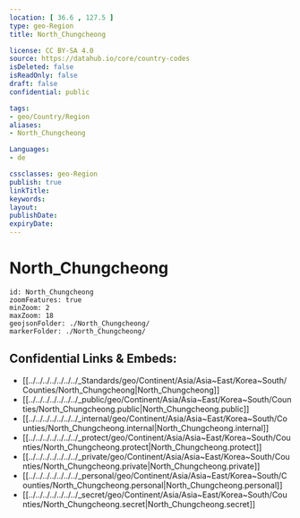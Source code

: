 ```yaml
---
location: [ 36.6 , 127.5 ] 
type: geo-Region
title: North_Chungcheong

license: CC BY-SA 4.0
source: https://datahub.io/core/country-codes
isDeleted: false
isReadOnly: false
draft: false
confidential: public

tags:
- geo/Country/Region
aliases:
- North_Chungcheong

Languages:
- de

cssclasses: geo-Region
publish: true
linkTitle: 
keywords: 
layout: 
publishDate: 
expiryDate: 
---
```


# North_Chungcheong

```leaflet
id: North_Chungcheong
zoomFeatures: true 
minZoom: 2 
maxZoom: 18
geojsonFolder: ./North_Chungcheong/
markerFolder: ./North_Chungcheong/
```


## Confidential Links & Embeds: 
- [[../../../../../../../_Standards/geo/Continent/Asia/Asia~East/Korea~South/Counties/North_Chungcheong|North_Chungcheong]] 
- [[../../../../../../../_public/geo/Continent/Asia/Asia~East/Korea~South/Counties/North_Chungcheong.public|North_Chungcheong.public]] 
- [[../../../../../../../_internal/geo/Continent/Asia/Asia~East/Korea~South/Counties/North_Chungcheong.internal|North_Chungcheong.internal]] 
- [[../../../../../../../_protect/geo/Continent/Asia/Asia~East/Korea~South/Counties/North_Chungcheong.protect|North_Chungcheong.protect]] 
- [[../../../../../../../_private/geo/Continent/Asia/Asia~East/Korea~South/Counties/North_Chungcheong.private|North_Chungcheong.private]] 
- [[../../../../../../../_personal/geo/Continent/Asia/Asia~East/Korea~South/Counties/North_Chungcheong.personal|North_Chungcheong.personal]] 
- [[../../../../../../../_secret/geo/Continent/Asia/Asia~East/Korea~South/Counties/North_Chungcheong.secret|North_Chungcheong.secret]] 

